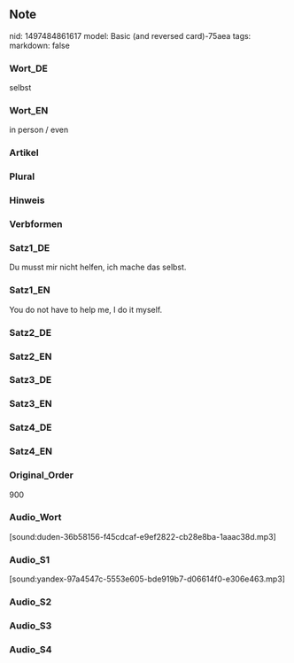 ## Note
nid: 1497484861617
model: Basic (and reversed card)-75aea
tags: 
markdown: false

### Wort_DE
selbst

### Wort_EN
in person / even

### Artikel


### Plural


### Hinweis


### Verbformen


### Satz1_DE
Du musst mir nicht helfen, ich mache das selbst.

### Satz1_EN
You do not have to help me, I do it myself.

### Satz2_DE


### Satz2_EN


### Satz3_DE


### Satz3_EN


### Satz4_DE


### Satz4_EN


### Original_Order
900

### Audio_Wort
[sound:duden-36b58156-f45cdcaf-e9ef2822-cb28e8ba-1aaac38d.mp3]

### Audio_S1
[sound:yandex-97a4547c-5553e605-bde919b7-d06614f0-e306e463.mp3]

### Audio_S2


### Audio_S3


### Audio_S4

